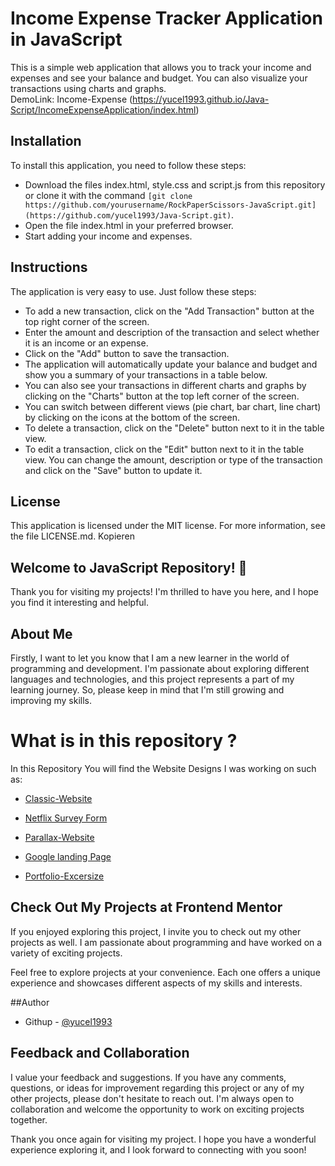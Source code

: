 

# Income Expense Tracker Application in JavaScript

This is a simple web application that allows you to track your income and expenses and see your balance and budget. You can also visualize your transactions using charts and graphs.
<br>
DemoLink: Income-Expense (https://yucel1993.github.io/Java-Script/IncomeExpenseApplication/index.html)
## Installation

To install this application, you need to follow these steps:

- Download the files index.html, style.css and script.js from this repository or clone it with the command `[git clone https://github.com/yourusername/RockPaperScissors-JavaScript.git](https://github.com/yucel1993/Java-Script.git)`.
- Open the file index.html in your preferred browser.
- Start adding your income and expenses.

## Instructions

The application is very easy to use. Just follow these steps:

- To add a new transaction, click on the "Add Transaction" button at the top right corner of the screen.
- Enter the amount and description of the transaction and select whether it is an income or an expense.
- Click on the "Add" button to save the transaction.
- The application will automatically update your balance and budget and show you a summary of your transactions in a table below.
- You can also see your transactions in different charts and graphs by clicking on the "Charts" button at the top left corner of the screen.
- You can switch between different views (pie chart, bar chart, line chart) by clicking on the icons at the bottom of the screen.
- To delete a transaction, click on the "Delete" button next to it in the table view.
- To edit a transaction, click on the "Edit" button next to it in the table view. You can change the amount, description or type of the transaction and click on the "Save" button to update it.

## License

This application is licensed under the MIT license. For more information, see the file LICENSE.md.
Kopieren



## Welcome to JavaScript  Repository! 👋

Thank you for visiting my projects! I'm thrilled to have you here, and I hope you find it interesting and helpful.

## About Me
Firstly, I want to let you know that I am a new learner in the world of programming and development. I'm passionate about exploring different languages and technologies, and this project represents a part of my learning journey. So, please keep in mind that I'm still growing and improving my skills.

# What is in this repository ?
In this Repository You will find the Website Designs I was working on such as: 

- [Classic-Website](https://yucel1993.github.io/Classic-Website/)

- [Netflix Survey Form](https://yucel1993.github.io/Netflix-RegisterForm/)

- [Parallax-Website](https://yucel1993.github.io/Parallax-Website/)

- [Google landing Page](https://yucel1993.github.io/Google-Landing-Page/)

- [Portfolio-Excersize](https://yucel1993.github.io/Portfolio-Excersize/)


## Check Out My Projects at Frontend Mentor
If you enjoyed exploring this project, I invite you to check out my other projects as well. I am passionate about programming and have worked on a variety of exciting projects.

Feel free to explore projects at your convenience. Each one offers a unique experience and showcases different aspects of my skills and interests.

##Author
<!-- - Frontend Mentor - [@AliDurul](https://www.frontendmentor.io/profile/DURUL-26) -->
- Githup - [@yucel1993](https://github.com/yucel1993)

## Feedback and Collaboration
I value your feedback and suggestions. If you have any comments, questions, or ideas for improvement regarding this project or any of my other projects, please don't hesitate to reach out. I'm always open to collaboration and welcome the opportunity to work on exciting projects together.

Thank you once again for visiting my project. I hope you have a wonderful experience exploring it, and I look forward to connecting with you soon!
